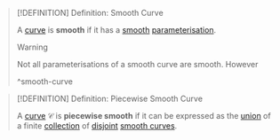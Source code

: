 >[!DEFINITION] Definition: Smooth Curve
>
>A [curve](Curve.md) is **smooth** if it has a [smooth](../../../Analysis/Vector%20Analysis/Real%20Vector%20Functions/Differentiation/Partial%20Derivatives%20of%20Real%20Vector%20Functions.md#^smoothness) [parameterisation](../../../Analysis/Vector%20Analysis/Curve%20Parameterisations/Curve%20Parameterisation.md).
>
>>[!WARNING]
>>
>>Not all parameterisations of a smooth curve are smooth. However
>>
>
>^smooth-curve
>

>[!DEFINITION] Definition: Piecewise Smooth Curve
>
>A [curve](Curve.md) $\mathcal{C}$ is **piecewise smooth** if it can be expressed as the [union](../../../Set%20Theory/Set%20Systems/Union%20of%20a%20Set%20System.md) of a finite [collection](../../../Set%20Theory/Set%20Systems/Set%20System.md) of [disjoint](../../../Set%20Theory/Disjoint%20Sets.md) [smooth curves](Smooth%20Curve.md).
>
>
>